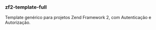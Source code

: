 ### zf2-template-full

Template genérico para projetos Zend Framework 2, com Autenticação e Autorização.
